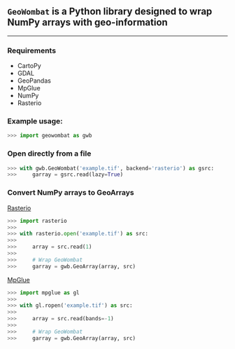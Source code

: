 ## `GeoWombat` is a Python library designed to wrap NumPy arrays with geo-information

---

### Requirements

* CartoPy
* GDAL
* GeoPandas
* MpGlue
* NumPy
* Rasterio

### Example usage:

```python
>>> import geowombat as gwb
```

### Open directly from a file

```python
>>> with gwb.GeoWombat('example.tif', backend='rasterio') as gsrc:
>>>     garray = gsrc.read(lazy=True)
```

### Convert NumPy arrays to GeoArrays

[Rasterio](https://github.com/mapbox/rasterio)

```python
>>> import rasterio
>>>
>>> with rasterio.open('example.tif') as src:
>>>
>>>     array = src.read(1)
>>>
>>>     # Wrap GeoWombat
>>>     garray = gwb.GeoArray(array, src)
```

[MpGlue](https://github.com/jgrss/mpglue)

```python
>>> import mpglue as gl
>>>
>>> with gl.ropen('example.tif') as src:
>>>
>>>     array = src.read(bands=-1)
>>>
>>>     # Wrap GeoWombat
>>>     garray = gwb.GeoArray(array, src)
```
